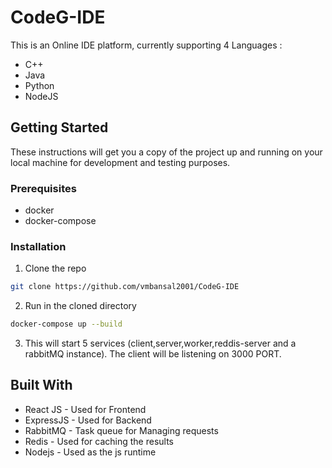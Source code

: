 # CodeG-IDE

This is an Online IDE platform, currently supporting 4 Languages :

- C++
- Java
- Python
- NodeJS

## Getting Started

These instructions will get you a copy of the project up and running on your local machine for development and testing purposes.

### Prerequisites

- docker
- docker-compose

### Installation

1. Clone the repo

```sh
git clone https://github.com/vmbansal2001/CodeG-IDE
```

2. Run in the cloned directory

```sh
docker-compose up --build
```

3. This will start 5 services (client,server,worker,reddis-server and a rabbitMQ instance).
   The client will be listening on 3000 PORT.

## Built With

- React JS - Used for Frontend
- ExpressJS - Used for Backend
- RabbitMQ - Task queue for Managing requests
- Redis - Used for caching the results
- Nodejs - Used as the js runtime
